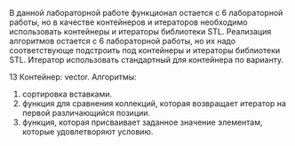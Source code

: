 В данной лабораторной работе функционал остается с 6 лабораторной работы, но в качестве контейнеров и итераторов необходимо использовать контейнеры и итераторы библиотеки STL. Реализация алгоритмов остается с 6 лабораторной работы, но их надо соответствующе подстроить под контейнеры и итераторы библиотеки STL. Итератор использовать стандартный для контейнера по варианту.

13	Контейнер: vector.
Алгоритмы:
1.	сортировка вставками.
2.	функция для сравнения коллекций, которая возвращает итератор на первой различающийся позиции.
3.	функция, которая присваивает заданное значение элементам, которые удовлетворяют условию.
